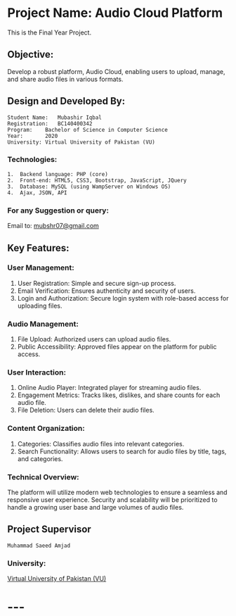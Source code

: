 # Project Name: Audio Cloud Platform
This is the Final Year Project.
## Objective:
Develop a robust platform, Audio Cloud, enabling users to upload, manage, and share audio files in various formats.


## Design and Developed By: 
	Student Name: 	Mubashir Iqbal 
 	Registration: 	BC140400342
  	Program: 	Bachelor of Science in Computer Science
   	Year:		2020
    University:	Virtual University of Pakistan (VU)

### Technologies:
	1.	Backend language: PHP (core)
 	2.	Front-end: HTML5, CSS3, Bootstrap, JavaScript, JQuery
  	3. 	Database: MySQL (using WampServer on Windows OS)
   	4.	Ajax, JSON, API

### For any Suggestion or query: 
Email to: <a href="emailto:mubshr07@gmail.com"> mubshr07@gmail.com </a>


## Key Features:

### User Management:
1. User Registration: Simple and secure sign-up process.
2. Email Verification: Ensures authenticity and security of users.
3. Login and Authorization: Secure login system with role-based access for uploading files.

### Audio Management:
1. File Upload: Authorized users can upload audio files.
2. Public Accessibility: Approved files appear on the platform for public access.

### User Interaction:
1. Online Audio Player: Integrated player for streaming audio files.
2. Engagement Metrics: Tracks likes, dislikes, and share counts for each audio file.
3. File Deletion: Users can delete their audio files.

### Content Organization:
1. Categories: Classifies audio files into relevant categories.
2. Search Functionality: Allows users to search for audio files by title, tags, and categories.

### Technical Overview:
The platform will utilize modern web technologies to ensure a seamless and responsive user experience. Security and scalability will be prioritized to handle a growing user base and large volumes of audio files.

## Project Supervisor
	Muhammad Saeed Amjad
### University:
[Virtual University of Pakistan (VU)](https://www.vu.edu.pk/)  

# ---






